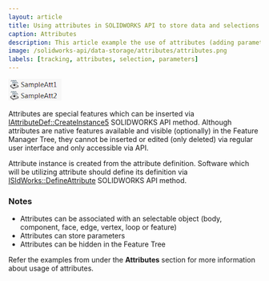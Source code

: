 ```yaml
---
layout: article
title: Using attributes in SOLIDWORKS API to store data and selections
caption: Attributes
description: This article example the use of attributes (adding parameters, associating with objects)
image: /solidworks-api/data-storage/attributes/attributes.png
labels: [tracking, attributes, selection, parameters]
---
```

![Attribute feature](attributes.png)

Attributes are special features which can be inserted via [IAttributeDef::CreateInstance5](http://help.solidworks.com/2012/english/api/sldworksapi/solidworks.interop.sldworks~solidworks.interop.sldworks.iattributedef~createinstance5.html) SOLIDWORKS API method. Although attributes are native features available and visible (optionally) in the Feature Manager Tree, they cannot be inserted or edited (only deleted) via regular user interface and only accessible via API.

Attribute instance is created from the attribute definition. Software which will be utilizing attribute should define its definition via [ISldWorks::DefineAttribute](http://help.solidworks.com/2012/english/api/sldworksapi/solidworks.interop.sldworks~solidworks.interop.sldworks.isldworks~defineattribute.html) SOLIDWORKS API method.

### Notes

* Attributes can be associated with an selectable object (body, component, face, edge, vertex, loop or feature)
* Attributes can store parameters
* Attributes can be hidden in the Feature Tree

Refer the examples from under the **Attributes** section for more information about usage of attributes.
